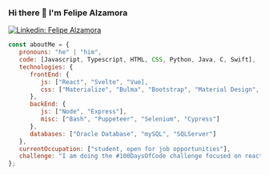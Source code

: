 ### Hi there 👋 I'm Felipe Alzamora

[![Linkedin: Felipe Alzamora](https://img.shields.io/badge/Felipe-blue?style=flat-square&logo=Linkedin&logoColor=white&link=https://www.linkedin.com/in/felipealzamora327/)](https://www.linkedin.com/in/felipealzamora327/)

```javascript
const aboutMe = {
   pronouns: "he" | "him",
   code: [Javascript, Typescript, HTML, CSS, Python, Java, C, Swift],
   technologies: {
      frontEnd: {
         js: ["React", "Svelte", "Vue],
         css: ["Materialize", "Bulma", "Bootstrap", "Material Design", "Semantic UI"]
      },
      backEnd: {
         js: ["Node", "Express"],
         misc: ["Bash", "Puppeteer", "Selenium", "Cypress"]
      },
      databases: ["Oracle Database", "mySQL", "SQLServer"]
   },
   currentOccupation: ["student, open for job opportunities"],
   challenge: "I am doing the #100DaysOfCode challenge focused on react and typescript",
};
```

<!--
**freefrozztea/freefrozztea** is a ✨ _special_ ✨ repository because its `README.md` (this file) appears on your GitHub profile.



Here are some ideas to get you started:

- 🔭 I’m currently working on ...
- 🌱 I’m currently learning ...
- 👯 I’m looking to collaborate on ...
- 🤔 I’m looking for help with ...
- 💬 Ask me about ...
- 📫 How to reach me: ...
- 😄 Pronouns: ...
- ⚡ Fun fact: ...
-->
